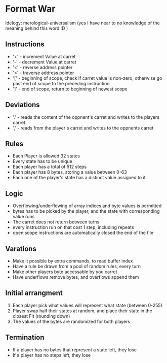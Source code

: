 # Format War
Idelogy: merological-universalism (yes I have near to no knowledge of the meaning behind this word :D )

## Instructions
* '+' - increment Value at carret
* '-' - decrement Value at carret
* '<' - reverse address pointer
* '>' - traverse address pointer
* '\[' - beginning of scope, check if carret value is non-zero, otherwise go past end of scope to the preceding instruction
* ']' - end of scope, return to beginning of newest scope

## Deviations
* '.' - reads the content of the oppnent's carret and writes to the players carret
* ',' - reads from the player's carret and writes to the oppnents carret

## Rules
* Each Player is allowed 32 states
* Every state has to be unique
* Each player has a total of 512 steps
* Each player has 8 bytes, storing a value between 0-63
* Each one of the player's state has a distinct value assigned to it

## Logic
* Overflowing/underflowing of array indices and byte values is permitted
* bytes has to be picked by the player, and the state with corresponding value runs
* The carret does not return between turns
* every instruction run on that cost 1 step, including repeats
* open scope instructions are automatically closed the end of the file

## Varations
* Make it possible by extra commands, to read buffer index
* Have a rule be drawn from a pool of random rules, every turn
* Make other players byte accessable by you carret
* Have underflows remove bytes, and overflows append them


## Initial arrangment
1. Each player pick what values will represent what state (between 0-255)
2. Player swap half their states at random, and place their state in the closest Fit (rounding down)
3. The values of the bytes are randomized for both players

## Termination
* If a player has no bytes that represent a state left, they lose
* If a player has no steps left, they lose
